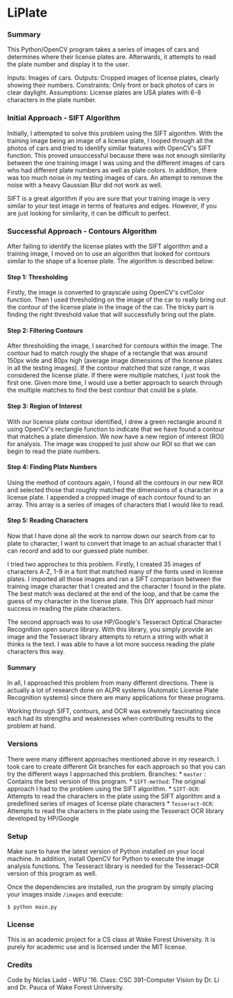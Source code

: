 # LiPlate

### Summary
This Python/OpenCV program takes a series of images of cars and determines where their license plates are.
Afterwards, it attempts to read the plate number and display it to the user.

Inputs: Images of cars.
Outputs: Cropped images of license plates, clearly showing their numbers.
Constraints: Only front or back photos of cars in clear daylight.
Assumptions: License plates are USA plates with 6-8 characters in the plate number.

### Initial Approach - SIFT Algorithm
Initially, I attempted to solve this problem using the SIFT algorithm. With the training image being an image of a license plate, I looped through all the photos of cars and tried to identify similar features with OpenCV's SIFT function. This proved unsuccessful because there was not enough similarity between the one training image I was using and the different images of cars who had different plate numbers as well as plate colors. In addition, there was too much noise in my testing images of cars. An attempt to remove the noise with a heavy Gaussian Blur did not work as well.

SIFT is a great algorithm if you are sure that your training image is very similar to your test image in terms of features and edges. However, if you are just looking for similarity, it can be difficult to perfect.

### Successful Approach - Contours Algorithm
After failing to identify the license plates with the SIFT algorithm and a training image, I moved on to use an algorithm that looked for contours similar to the shape of a license plate. The algorithm is described below:

#### Step 1: Thresholding
Firstly, the image is converted to grayscale using OpenCV's cvtColor function. Then I used thresholding on the image of the car to really bring out the contour of the license plate in the image of the car. The tricky part is finding the right threshold value that will successfully bring out the plate.

#### Step 2: Filtering Contours
After thresholding the image, I searched for contours within the image. The contour had to match rougly the shape of a rectangle that was around 150px wide and 80px high (average image dimensions of the license plates in all the testing images). If the contour matched that size range, it was considered the license plate. If there were multiple matches, I just took the first one. Given more time, I would use a better approach to search through the multiple matches to find the best contour that could be a plate.

#### Step 3: Region of Interest
With our license plate contour identified, I drew a green rectangle around it using OpenCV's rectangle function to indicate that we have found a contour that matches a plate dimension. We now have a new region of interest (ROI) for analysis. The image was cropped to just show our ROI so that we can begin to read the plate numbers.

#### Step 4: Finding Plate Numbers
Using the method of contours again, I found all the contours in our new ROI and selected those that roughly matched the dimensions of a character in a license plate. I appended a cropped image of each contour found to an array. This array is a series of images of characters that I would like to read.

#### Step 5: Reading Characters
Now that I have done all the work to narrow down our search from car to plate to character, I want to convert that image to an actual character that I can record and add to our guessed plate number.

I tried two approches to this problem. Firstly, I created 35 images of characters A-Z, 1-9 in a font that matched many of the fonts used in license plates. I imported all those images and ran a SIFT comparison between the training image character that I created and the character I found in the plate. The best match was declared at the end of the loop, and that be came the guess of my character in the license plate. This DIY approach had minor success in reading the plate characters.

The second approach was to use HP/Google's Tesseract Optical Character Recognition open source library. With this library, you simply provide an image and the Tesseract library attempts to return a string with what it thinks is the text. I was able to have a lot more success reading the plate characters this way.

#### Summary
In all, I approached this problem from many different directions. There is actually a lot of research done on ALPR systems (Automatic License Plate Recognition systems) since there are many applications for these programs.

Working through SIFT, contours, and OCR was extremely fascinating since each had its strengths and weaknesses when contributing results to the problem at hand.

### Versions
There were many different approaches mentioned above in my research. I took care to create different Git branches for each approach so that you can try the different ways I approached this problem. Branches:
	* `master` : Contains the best version of this program.
	* `SIFT-method`: The original approach I had to the problem using the SIFT algorithm.
	* `SIFT-OCR`: Attempts to read the characters in the plate using the SIFT algorithm and a predefined series of images of license plate characters
	* `Tesseract-OCR`: Attempts to read the characters in the plate using the Tesseract OCR library developed by HP/Google

### Setup
Make sure to have the latest version of Python installed on your local machine. In addition, install OpenCV for Python to execute the image analysis functions. The Tesseract library is needed for the Tesseract-OCR version of this program as well.

Once the dependencies are installed, run the program by simply placing your images inside `/images` and execute:

`$ python main.py`

### License
This is an academic project for a CS class at Wake Forest University. It is purely for academic use and is licensed under the MIT license.

### Credits
Code by Niclas Ladd - WFU '16. Class: CSC 391-Computer Vision by Dr. Li and Dr. Pauca of Wake Forest University.

